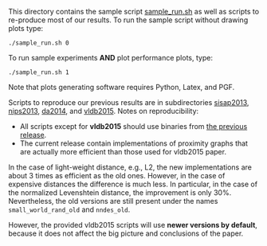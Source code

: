 This directory contains the sample script [sample_run.sh](sample_run.sh) as well as scripts to re-produce most of our results. To run the sample script without drawing plots type:
```
./sample_run.sh 0
```
To run sample experiments **AND** plot performance plots, type:
```
./sample_run.sh 1
```
Note that plots generating software requires Python, Latex, and PGF.

Scripts to reproduce our previous results are in subdirectories [sisap2013](sisap2013), [nips2013](nips2013), [da2014](smallworld_Apr2014), and [vldb2015](vldb2015).
Notes on reproducibility:
* All scripts except for **vldb2015** should use binaries from [the previous release](https://github.com/searchivarius/NonMetricSpaceLib/releases/tag/v1.0).
* The current release contain implementations of proximity graphs that are actually more efficient than those used for vldb2015 paper. 

In the case of light-weight distance, e.g., L2, the new implementations are about 3 times as efficient as the old ones. However,
in the case of expensive distances the difference is much less. In particular, in the case of the normalized Levenshtein distance, the improvement is only 30%. Nevertheless, the old versions are still present under the names ``small_world_rand_old`` and ``nndes_old``.

However, the provided vldb2015 scripts will use **newer versions by default**, because it does not affect the big picture and conclusions
of the paper.
